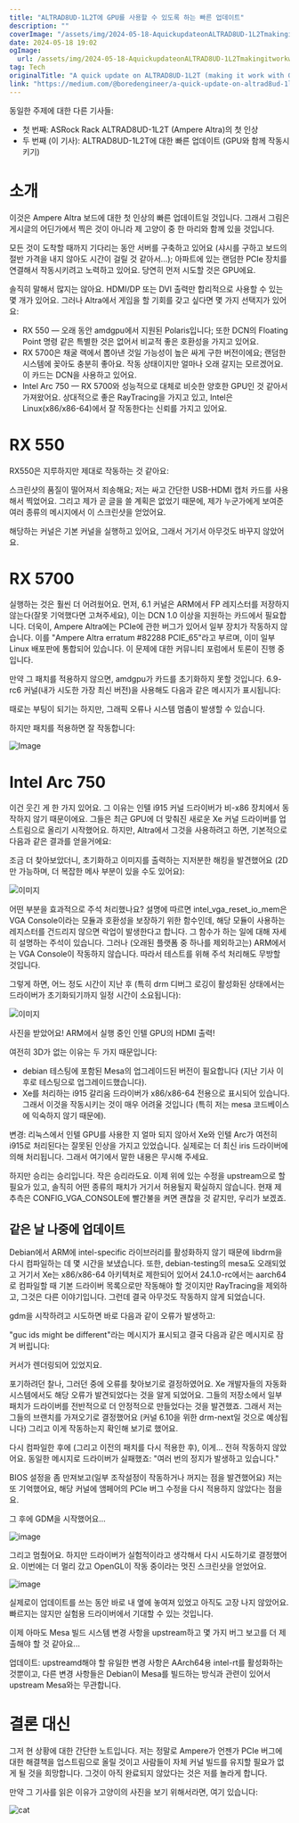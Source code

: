 ```yaml
---
title: "ALTRAD8UD-1L2T에 GPU를 사용할 수 있도록 하는 빠른 업데이트"
description: ""
coverImage: "/assets/img/2024-05-18-AquickupdateonALTRAD8UD-1L2TmakingitworkwithGPU_0.png"
date: 2024-05-18 19:02
ogImage:
  url: /assets/img/2024-05-18-AquickupdateonALTRAD8UD-1L2TmakingitworkwithGPU_0.png
tag: Tech
originalTitle: "A quick update on ALTRAD8UD-1L2T (making it work with GPU)"
link: "https://medium.com/@boredengineer/a-quick-update-on-altrad8ud-1l2t-making-it-work-with-gpu-9cc925e6b769"
---
```


동일한 주제에 대한 다른 기사들:

- 첫 번째: ASRock Rack ALTRAD8UD-1L2T (Ampere Altra)의 첫 인상
- 두 번째 (이 기사): ALTRAD8UD-1L2T에 대한 빠른 업데이트 (GPU와 함께 작동시키기)

# 소개

이것은 Ampere Altra 보드에 대한 첫 인상의 빠른 업데이트일 것입니다. 그래서 그림은 게시글의 어딘가에서 찍은 것이 아니라 제 고양이 중 한 마리와 함께 있을 것입니다.

<div class="content-ad"></div>

모든 것이 도착할 때까지 기다리는 동안 서버를 구축하고 있어요 (샤시를 구하고 보드의 절반 가격을 내지 않아도 시간이 걸릴 것 같아서...); 아파트에 있는 랜덤한 PCIe 장치를 연결해서 작동시키려고 노력하고 있어요. 당연히 먼저 시도할 것은 GPU에요.

솔직히 말해서 많지는 않아요. HDMI/DP 또는 DVI 출력만 합리적으로 사용할 수 있는 몇 개가 있어요. 그러나 Altra에서 게임을 할 기회를 갖고 싶다면 몇 가지 선택지가 있어요:

- RX 550 — 오래 동안 amdgpu에서 지원된 Polaris입니다; 또한 DCN의 Floating Point 명령 같은 특별한 것은 없어서 비교적 좋은 호환성을 가지고 있어요.
- RX 5700은 채굴 랙에서 뽑아낸 것일 가능성이 높은 싸게 구한 버전이에요; 랜덤한 시스템에 꽂아도 충분히 좋아요. 작동 상태이지만 얼마나 오래 갈지는 모르겠어요. 이 카드는 DCN을 사용하고 있어요.
- Intel Arc 750 — RX 5700와 성능적으로 대체로 비슷한 양호한 GPU인 것 같아서 가져왔어요. 상대적으로 좋은 RayTracing을 가지고 있고, Intel은 Linux(x86/x86-64)에서 잘 작동한다는 신뢰를 가지고 있어요.

# RX 550

<div class="content-ad"></div>

RX550은 지루하지만 제대로 작동하는 것 같아요:

스크린샷의 품질이 떨어져서 죄송해요; 저는 싸고 간단한 USB-HDMI 캡처 카드를 사용해서 찍었어요. 그리고 제가 곧 글을 쓸 계획은 없었기 때문에, 제가 누군가에게 보여준 여러 종류의 메시지에서 이 스크린샷을 얻었어요.

해당하는 커널은 기본 커널을 실행하고 있어요, 그래서 거기서 아무것도 바꾸지 않았어요.

# RX 5700

<div class="content-ad"></div>

실행하는 것은 훨씬 더 어려웠어요. 먼저, 6.1 커널은 ARM에서 FP 레지스터를 저장하지 않는다(잘못 기억했다면 고쳐주세요), 이는 DCN 1.0 이상을 지원하는 카드에서 필요합니다. 더욱이, Ampere Altra에는 PCIe에 관한 버그가 있어서 일부 장치가 작동하지 않습니다. 이를 "Ampere Altra erratum #82288 PCIE_65"라고 부르며, 이미 일부 Linux 배포판에 통합되어 있습니다. 이 문제에 대한 커뮤니티 포럼에서 토론이 진행 중입니다.

만약 그 패치를 적용하지 않으면, amdgpu가 카드를 초기화하지 못할 것입니다. 6.9-rc6 커널(내가 시도한 가장 최신 버전)을 사용해도 다음과 같은 메시지가 표시됩니다:

때로는 부팅이 되기는 하지만, 그래픽 오류나 시스템 멈춤이 발생할 수 있습니다.

하지만 패치를 적용하면 잘 작동합니다:

<div class="content-ad"></div>

![Image](/assets/img/2024-05-18-AquickupdateonALTRAD8UD-1L2TmakingitworkwithGPU_0.png)

# Intel Arc 750

이건 웃긴 게 한 가지 있어요. 그 이유는 인텔 i915 커널 드라이버가 비-x86 장치에서 동작하지 않기 때문이에요. 그들은 최근 GPU에 더 맞춰진 새로운 Xe 커널 드라이버를 업스트림으로 올리기 시작했어요. 하지만, Altra에서 그것을 사용하려고 하면, 기본적으로 다음과 같은 결과를 얻을거에요:

조금 더 찾아보았더니, 초기화하고 이미지를 출력하는 지저분한 해킹을 발견했어요 (2D만 가능하며, 더 복잡한 메사 부분이 있을 수도 있어요):

<div class="content-ad"></div>

![이미지](/assets/img/2024-05-18-AquickupdateonALTRAD8UD-1L2TmakingitworkwithGPU_1.png)

어떤 부분을 효과적으로 주석 처리했나요? 설명에 따르면 intel_vga_reset_io_mem은 VGA Console이라는 모듈과 호환성을 보장하기 위한 함수인데, 해당 모듈이 사용하는 레지스터를 건드리지 않으면 락업이 발생한다고 합니다. 그 함수가 하는 일에 대해 자세히 설명하는 주석이 있습니다. 그러나 (오래된 플랫폼 중 하나를 제외하고는) ARM에서는 VGA Console이 작동하지 않습니다. 따라서 테스트를 위해 주석 처리해도 무방할 것입니다.

그렇게 하면, 어느 정도 시간이 지난 후 (특히 drm 디버그 로깅이 활성화된 상태에서는 드라이버가 초기화되기까지 일정 시간이 소요됩니다):

![이미지](/assets/img/2024-05-18-AquickupdateonALTRAD8UD-1L2TmakingitworkwithGPU_2.png)

<div class="content-ad"></div>

사진을 받았어요! ARM에서 실행 중인 인텔 GPU의 HDMI 출력!

여전히 3D가 없는 이유는 두 가지 때문입니다:

- debian 테스팅에 포함된 Mesa의 업그레이드된 버전이 필요합니다 (지난 기사 이후로 테스팅으로 업그레이드했습니다).
- Xe를 처리하는 i915 갈리움 드라이버가 x86/x86-64 전용으로 표시되어 있습니다. 그래서 이것을 작동시키는 것이 매우 어려울 것입니다 (특히 저는 mesa 코드베이스에 익숙하지 않기 때문에).

변경: 리눅스에서 인텔 GPU를 사용한 지 얼마 되지 않아서 Xe와 인텔 Arc가 여전히 i915로 처리된다는 잘못된 인상을 가지고 있었습니다. 실제로는 더 최신 iris 드라이버에 의해 처리됩니다. 그래서 여기에서 말한 내용은 무시해 주세요.

하지만 승리는 승리입니다. 작은 승리라도요. 이제 위에 있는 수정을 upstream으로 할 필요가 있고, 솔직히 어떤 종류의 패치가 거기서 허용될지 확실하지 않습니다. 현재 제 추측은 CONFIG_VGA_CONSOLE에 빨간불을 켜면 괜찮을 것 같지만, 우리가 보겠죠.

<div class="content-ad"></div>

## 같은 날 나중에 업데이트

Debian에서 ARM에 intel-specific 라이브러리를 활성화하지 않기 때문에 libdrm을 다시 컴파일하는 데 몇 시간을 보냈습니다. 또한, debian-testing의 mesa도 오래되었고 거기서 Xe는 x86/x86-64 아키텍처로 제한되어 있어서 24.1.0-rc에서는 aarch64로 컴파일할 때 기본 드라이버 목록으로만 작동해야 할 것이지만 RayTracing을 제외하고, 그것은 다른 이야기입니다. 그런데 결국 아무것도 작동하지 않게 되었습니다.

gdm을 시작하려고 시도하면 바로 다음과 같이 오류가 발생하고:

"guc ids might be different"라는 메시지가 표시되고 결국 다음과 같은 메시지로 잠겨 버립니다:

<div class="content-ad"></div>

커서가 렌더링되어 있었지요.

포기하려던 찰나, 그러던 중에 오류를 찾아보기로 결정하였어요. Xe 개발자들의 자동화 시스템에서도 해당 오류가 발견되었다는 것을 알게 되었어요. 그들의 저장소에서 일부 패치가 드라이버를 전반적으로 더 안정적으로 만들었다는 것을 발견했죠. 그래서 저는 그들의 브랜치를 가져오기로 결정했어요 (커널 6.10을 위한 drm-next일 것으로 예상됩니다) 그리고 이게 작동하는지 확인해 보기로 했어요.

다시 컴파일한 후에 (그리고 이전의 패치를 다시 적용한 후), 이게... 전혀 작동하지 않았어요. 동일한 메시지로 드라이버가 실패했죠: "여러 번의 정지가 발생하고 있습니다."

BIOS 설정을 좀 만져보고(일부 조작설정이 작동하거나 꺼지는 점을 발견했어요) 저는 또 기억했어요, 해당 커널에 앰페어의 PCIe 버그 수정을 다시 적용하지 않았다는 점을요.

<div class="content-ad"></div>

그 후에 GDM을 시작했어요...

![image](/assets/img/2024-05-18-AquickupdateonALTRAD8UD-1L2TmakingitworkwithGPU_3.png)

그리고 멈췄어요. 하지만 드라이버가 실험적이라고 생각해서 다시 시도하기로 결정했어요. 이번에는 더 멀리 갔고 OpenGL이 작동 중이라는 멋진 스크린샷을 얻었어요.

![image](/assets/img/2024-05-18-AquickupdateonALTRAD8UD-1L2TmakingitworkwithGPU_4.png)

<div class="content-ad"></div>

실제로이 업데이트를 쓰는 동안 바로 내 옆에 놓여져 있었고 아직도 고장 나지 않았어요. 빠르지는 않지만 실험용 드라이버에서 기대할 수 있는 것입니다.

이제 아마도 Mesa 빌드 시스템 변경 사항을 upstream하고 몇 가지 버그 보고를 더 제출해야 할 것 같아요...

업데이트: upstreamd해야 할 유일한 변경 사항은 AArch64용 intel-rt를 활성화하는 것뿐이고, 다른 변경 사항들은 Debian이 Mesa를 빌드하는 방식과 관련이 있어서 upstream Mesa와는 무관합니다.

# 결론 대신

<div class="content-ad"></div>

그저 현 상황에 대한 간단한 노트입니다. 저는 정말로 Ampere가 언젠가 PCIe 버그에 대한 해결책을 업스트림으로 올릴 것이고 사람들이 자체 커널 빌드를 유지할 필요가 없게 될 것을 희망합니다. 그것이 아직 완료되지 않았다는 것은 저를 놀라게 합니다.

만약 그 기사를 읽은 이유가 고양이의 사진을 보기 위해서라면, 여기 있습니다:

![cat](/assets/img/2024-05-18-AquickupdateonALTRAD8UD-1L2TmakingitworkwithGPU_5.png)
